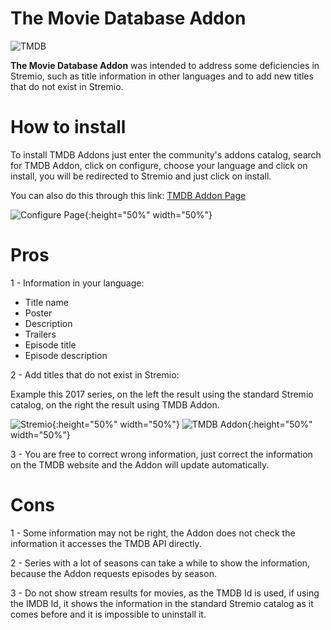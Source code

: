 # The Movie Database Addon

![TMDB](https://i.imgur.com/xekuwF8.png)

**The Movie Database Addon** was intended to address some deficiencies in Stremio, such as title information in other languages and to add new titles that do not exist in Stremio.

# How to install

To install TMDB Addons just enter the community's addons catalog, search for TMDB Addon, click on configure, choose your language and click on install, you will be redirected to Stremio and just click on install.

You can also do this through this link: [TMDB Addon Page](https://94c8cb9f702d-tmdb-addon.baby-beamup.club/configure)

![Configure Page](https://i.imgur.com/R0sMjGv.png){:height="50%" width="50%"}

# Pros

1 - Information in your language:
 - Title name
 - Poster 
 - Description
 - Trailers
 - Episode title
 - Episode description

2 - Add titles that do not exist in Stremio:

 Example this 2017 series, on the left the result using the standard Stremio catalog, on the right the result using TMDB Addon.

 ![Stremio](https://i.imgur.com/NVrkGts.png){:height="50%" width="50%"} ![TMDB Addon](https://i.imgur.com/4LbIrbT.png){:height="50%" width="50%"} 


3 - You are free to correct wrong information, just correct the information on the TMDB website and the Addon will update automatically.

# Cons

1 - Some information may not be right, the Addon does not check the information it accesses the TMDB API directly.

2 - Series with a lot of seasons can take a while to show the information, because the Addon requests episodes by season.

3 - Do not show stream results for movies, as the TMDB Id is used, if using the IMDB Id, it shows the information in the standard Stremio catalog as it comes before and it is impossible to uninstall it.



 
